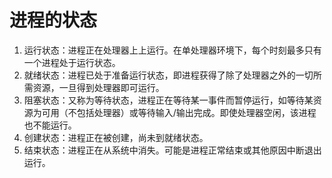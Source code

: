 # 进程的状态
1. 运行状态：进程正在处理器上上运行。在单处理器环境下，每个时刻最多只有一个进程处于运行状态。
2. 就绪状态：进程已处于准备运行状态，即进程获得了除了处理器之外的一切所需资源，一旦得到处理器即可运行。
3. 阻塞状态：又称为等待状态，进程正在等待某一事件而暂停运行，如等待某资源为可用（不包括处理器）或等待输入/输出完成。即使处理器空闲，该进程也不能运行。
4. 创建状态：进程正在被创建，尚未到就绪状态。
5. 结束状态：进程正在从系统中消失。可能是进程正常结束或其他原因中断退出运行。
